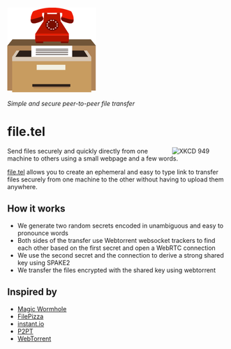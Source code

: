 ![](https://raw.githubusercontent.com/IGI-111/filetel/master/public/logo.png)

*Simple and secure peer-to-peer file transfer*
# file.tel

<a href="https://xkcd.com/949/"><img src="http://imgs.xkcd.com/comics/file_transfer.png" alt="XKCD 949" width="25%" align="right" /></a>

Send files securely and quickly directly from one machine to others using a small webpage and a few words.

[file.tel](https://file.tel) allows you to create an ephemeral and easy to type link to transfer files securely from one machine to the other without having to upload them anywhere.

## How it works

* We generate two random secrets encoded in unambiguous and easy to pronounce words
* Both sides of the transfer use Webtorrent websocket trackers to find each other based on the first secret and open a WebRTC connection
* We use the second secret and the connection to derive a strong shared key using SPAKE2
* We transfer the files encrypted with the shared key using webtorrent

## Inspired by

* [Magic Wormhole](https://github.com/magic-wormhole/magic-wormhole)
* [FilePizza](https://github.com/kern/filepizza)
* [instant.io](https://instant.io)
* [P2PT](https://instant.io)
* [WebTorrent](https://github.com/webtorrent/webtorrent/)
